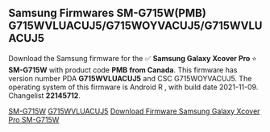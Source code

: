 <h2>Samsung Firmwares SM-G715W(PMB) G715WVLUACUJ5/G715WOYVACUJ5/G715WVLUACUJ5</h2>
Download the Samsung firmware for the ✅ <strong>Samsung Galaxy Xcover Pro </strong> ⭐ <strong>SM-G715W</strong> with product code <strong>PMB</strong> <strong> from Canada</strong>. This firmware has version number PDA <strong>G715WVLUACUJ5</strong> and CSC G715WOYVACUJ5. The operating system of this firmware is Android R , with build date 2021-11-09. Changelist <strong>22145712</strong>.


[SM-G715W](https://samfirm.shop/samsung/model/SM-G715W)
[G715WVLUACUJ5](https://samfirm.shop/samsung/pda/G715WVLUACUJ5)
[Download Firmware Samsung Galaxy Xcover Pro SM-G715W](https://samfirm.shop/samsung/firmware/473042)
